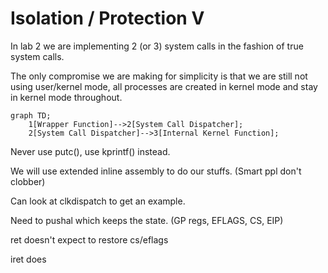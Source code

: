 # Isolation / Protection V

In lab 2 we are implementing 2 (or 3) system calls in the fashion of true system calls.

The only compromise we are making for simplicity is that we are still not using user/kernel mode, all processes are created in kernel mode and stay in kernel mode throughout.

```mermaid
graph TD;
	1[Wrapper Function]-->2[System Call Dispatcher];
	2[System Call Dispatcher]-->3[Internal Kernel Function];
```

Never use putc(), use kprintf() instead.

We will use extended inline assembly to do our stuffs. (Smart ppl don't clobber)


Can look at clkdispatch to get an example.

Need to pushal which keeps the state. (GP regs, EFLAGS, CS, EIP)

ret doesn't expect to restore cs/eflags

iret does